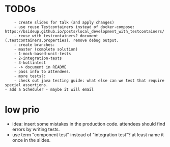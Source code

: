 # TODOs

        - create slides for talk (and apply changes)
        - use reuse Testcontainers instead of docker-compose: https://bsideup.github.io/posts/local_development_with_testcontainers/
        - reuse with testcontainers? document (.testcontainers.properties). remove debug output.
        - create branches:
        - master (complete solution)
        - 1-mock-based-unit-tests
        - 2-integration-tests
        - 3-kotlintest
        - -> document in README
        - pass info to attendees.
        - more tests?:
        - check out java testing guide: what else can we test that require special assertions.
    - add a Scheduler - maybe it will email

# low prio

- idea: insert some mistakes in the production code. attendees should find errors by writing tests.
- use term "component test" instead of "integration test"? at least name it once in the slides.
